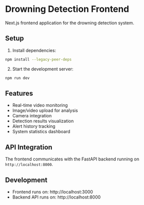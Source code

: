 # Drowning Detection Frontend

Next.js frontend application for the drowning detection system.

## Setup

1. Install dependencies:
```bash
npm install --legacy-peer-deps
```

2. Start the development server:
```bash
npm run dev
```

## Features

- Real-time video monitoring
- Image/video upload for analysis
- Camera integration
- Detection results visualization
- Alert history tracking
- System statistics dashboard

## API Integration

The frontend communicates with the FastAPI backend running on `http://localhost:8000`.

## Development

- Frontend runs on: http://localhost:3000
- Backend API runs on: http://localhost:8000
